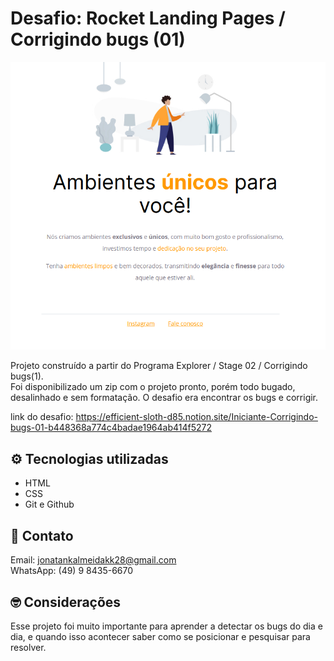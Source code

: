 # Desafio: Rocket Landing Pages / Corrigindo bugs (01)


![preview](./images/PreviewWeb.png)


Projeto construído a partir do Programa Explorer / Stage 02 / Corrigindo bugs(1). <br/>
Foi disponibilizado um zip com o projeto pronto, porém todo bugado, desalinhado e sem formatação. O desafio era encontrar os bugs e corrigir.
<br />

link do desafio:  https://efficient-sloth-d85.notion.site/Iniciante-Corrigindo-bugs-01-b448368a774c4badae1964ab414f5272

## ⚙️ Tecnologias utilizadas

- HTML 
- CSS  
- Git e Github

## 🧾 Contato

Email: jonatankalmeidakk28@gmail.com <br />
WhatsApp: (49) 9 8435-6670

## 🤓 Considerações

Esse projeto foi muito importante para aprender a detectar os bugs do dia e dia, e quando isso acontecer saber como se posicionar e pesquisar para resolver.
